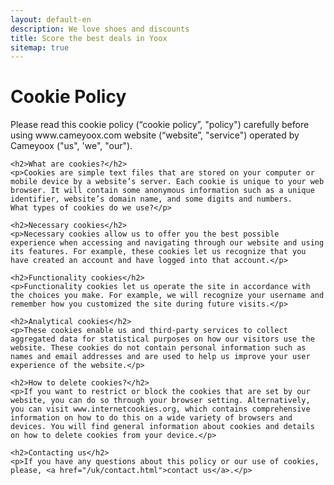 ```yaml
---
layout: default-en
description: We love shoes and discounts
title: Score the best deals in Yoox
sitemap: true
---
```

<div class="text">
	<h1 class="center">Cookie Policy</h1>
	<p>Please read this cookie policy (“cookie policy”, "policy") carefully before using www.cameyoox.com website (“website”, "service") operated by Cameyoox ("us", 'we", "our").</p>
	
	<h2>What are cookies?</h2>
	<p>Cookies are simple text files that are stored on your computer or mobile device by a website’s server. Each cookie is unique to your web browser. It will contain some anonymous information such as a unique identifier, website’s domain name, and some digits and numbers.
	What types of cookies do we use?</p>
	
	<h2>Necessary cookies</h2>
	<p>Necessary cookies allow us to offer you the best possible experience when accessing and navigating through our website and using its features. For example, these cookies let us recognize that you have created an account and have logged into that account.</p>
	
	<h2>Functionality cookies</h2>
	<p>Functionality cookies let us operate the site in accordance with the choices you make. For example, we will recognize your username and remember how you customized the site during future visits.</p>
	
	<h2>Analytical cookies</h2>
	<p>These cookies enable us and third-party services to collect aggregated data for statistical purposes on how our visitors use the website. These cookies do not contain personal information such as names and email addresses and are used to help us improve your user experience of the website.</p>
	
	<h2>How to delete cookies?</h2>
	<p>If you want to restrict or block the cookies that are set by our website, you can do so through your browser setting. Alternatively, you can visit www.internetcookies.org, which contains comprehensive information on how to do this on a wide variety of browsers and devices. You will find general information about cookies and details on how to delete cookies from your device.</p>
	
	<h2>Contacting us</h2>
	<p>If you have any questions about this policy or our use of cookies, please, <a href="/uk/contact.html">contact us</a>.</p>
</div>

